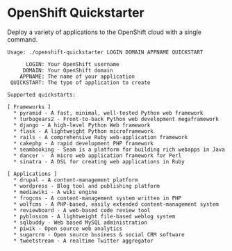 OpenShift Quickstarter
======================

Deploy a variety of applications to the OpenShift cloud with a single command.

    Usage: ./openshift-quickstarter LOGIN DOMAIN APPNAME QUICKSTART
    
          LOGIN: Your OpenShift username
         DOMAIN: Your OpenShift domain
        APPNAME: The name of your application
     QUICKSTART: The type of application to create
    
    Supported quickstarts:
    
    [ Frameworks ]
      * pyramid - A fast, minimal, well-tested Python web framework
      * turbogears2 - Front-to-back Python web development megaframework
      * django - A high-level Python Web framework
      * flask - A lightweight Python microframework
      * rails - A comprehensive Ruby web-application framework
      * cakephp - A rapid development PHP framework
      * seambooking - Seam is a platform for building rich webapps in Java
      * dancer -  A micro web application framework for Perl
      * sinatra - A DSL for creating web applications in Ruby
    
    [ Applications ]
      * drupal - A content-management platform
      * wordpress - Blog tool and publishing platform
      * mediawiki - A wiki engine
      * frogcms - A content-management system written in PHP
      * wolfcms - A PHP-based, easily extended content-management system
      * reviewboard - A web-based code review tool
      * pyblosxom - A lightweight file-based weblog system
      * sqlbuddy - Web based MySQL administration
      * piwik - Open source web analytics
      * sugarcrm - Open source business & social CRM software
      * tweetstream - A realtime Twitter aggregator
    

